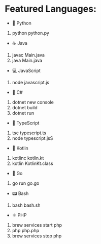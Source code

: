 # Featured Languages:

- 🐍 Python  
1. python python.py

- ☕ Java
1. javac Main.java
2. java Main.java

- 💻 JavaScript
1. node javascript.js

- 🔪 C#
1. dotnet new console
2. dotnet build
3. dotnet run

- 📍 TypeScript
1. tsc typescript.ts
2. node typescript.jsS

- 🦊 Kotlin
1. kotlinc kotlin.kt
2. kotlin KotlinKt.class

- 🏃 Go
1. go run go.go

- 📟 Bash
1. bash bash.sh

- ⚛️ PHP
1. brew services start php
2. php php.php
3. brew services stop php
